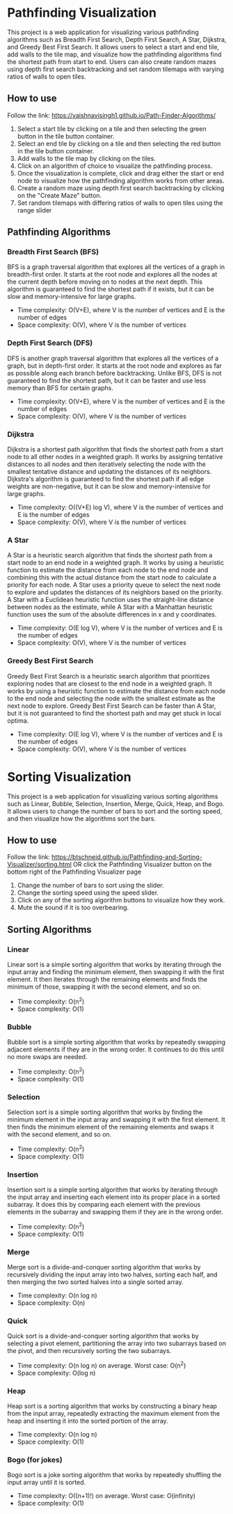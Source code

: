 # Pathfinding Visualization

This project is a web application for visualizing various pathfinding algorithms such as Breadth First Search, Depth First Search, A Star, Dijkstra, and Greedy Best First Search. It allows users to select a start and end tile, add walls to the tile map, and visualize how the pathfinding algorithms find the shortest path from start to end. Users can also create random mazes using depth first search backtracking and set random tilemaps with varying ratios of walls to open tiles.

## How to use
Follow the link: https://vaishnavisingh1.github.io/Path-Finder-Algorithms/

1. Select a start tile by clicking on a tile and then selecting the green button in the tile button container.
2. Select an end tile by clicking on a tile and then selecting the red button in the tile button container.
3. Add walls to the tile map by clicking on the tiles.
4. Click on an algorithm of choice to visualize the pathfinding process.
5. Once the visualization is complete, click and drag either the start or end node to visualize how the pathfinding algorithm works from other areas.
6. Create a random maze using depth first search backtracking by clicking on the "Create Maze" button.
7. Set random tilemaps with differing ratios of walls to open tiles using the range slider

## Pathfinding Algorithms

### Breadth First Search (BFS)

BFS is a graph traversal algorithm that explores all the vertices of a graph in breadth-first order. It starts at the root node and explores all the nodes at the current depth before moving on to nodes at the next depth. This algorithm is guaranteed to find the shortest path if it exists, but it can be slow and memory-intensive for large graphs.

* Time complexity: O(V+E), where V is the number of vertices and E is the number of edges
* Space complexity: O(V), where V is the number of vertices

### Depth First Search (DFS)

DFS is another graph traversal algorithm that explores all the vertices of a graph, but in depth-first order. It starts at the root node and explores as far as possible along each branch before backtracking. Unlike BFS, DFS is not guaranteed to find the shortest path, but it can be faster and use less memory than BFS for certain graphs.

* Time complexity: O(V+E), where V is the number of vertices and E is the number of edges
* Space complexity: O(V), where V is the number of vertices

### Dijkstra

Dijkstra is a shortest path algorithm that finds the shortest path from a start node to all other nodes in a weighted graph. It works by assigning tentative distances to all nodes and then iteratively selecting the node with the smallest tentative distance and updating the distances of its neighbors. Dijkstra's algorithm is guaranteed to find the shortest path if all edge weights are non-negative, but it can be slow and memory-intensive for large graphs.

* Time complexity: O((V+E) log V), where V is the number of vertices and E is the number of edges
* Space complexity: O(V), where V is the number of vertices

### A Star

A Star is a heuristic search algorithm that finds the shortest path from a start node to an end node in a weighted graph. It works by using a heuristic function to estimate the distance from each node to the end node and combining this with the actual distance from the start node to calculate a priority for each node. A Star uses a priority queue to select the next node to explore and updates the distances of its neighbors based on the priority. A Star with a Euclidean heuristic function uses the straight-line distance between nodes as the estimate, while A Star with a Manhattan heuristic function uses the sum of the absolute differences in x and y coordinates.

* Time complexity: O(E log V), where V is the number of vertices and E is the number of edges
* Space complexity: O(V), where V is the number of vertices

### Greedy Best First Search

Greedy Best First Search is a heuristic search algorithm that prioritizes exploring nodes that are closest to the end node in a weighted graph. It works by using a heuristic function to estimate the distance from each node to the end node and selecting the node with the smallest estimate as the next node to explore. Greedy Best First Search can be faster than A Star, but it is not guaranteed to find the shortest path and may get stuck in local optima.

* Time complexity: O(E log V), where V is the number of vertices and E is the number of edges
* Space complexity: O(V), where V is the number of vertices

# Sorting Visualization

This project is a web application for visualizing various sorting algorithms such as Linear, Bubble, Selection, Insertion, Merge, Quick, Heap, and Bogo. It allows users to change the number of bars to sort and the sorting speed, and then visualize how the algorithms sort the bars.

## How to use
Follow the link: https://btschneid.github.io/Pathfinding-and-Sorting-Visualizer/sorting.html OR click the Pathfinding Visualizer button on the bottom right of the Pathfinding Visualizer page

1. Change the number of bars to sort using the slider.
2. Change the sorting speed using the speed slider.
3. Click on any of the sorting algorithm buttons to visualize how they work.
4. Mute the sound if it is too overbearing.

## Sorting Algorithms

### Linear

Linear sort is a simple sorting algorithm that works by iterating through the input array and finding the minimum element, then swapping it with the first element. It then iterates through the remaining elements and finds the minimum of those, swapping it with the second element, and so on.

* Time complexity: O(n<sup>2</sup>)
* Space complexity: O(1)

### Bubble

Bubble sort is a simple sorting algorithm that works by repeatedly swapping adjacent elements if they are in the wrong order. It continues to do this until no more swaps are needed.

* Time complexity: O(n<sup>2</sup>)
* Space complexity: O(1)

### Selection

Selection sort is a simple sorting algorithm that works by finding the minimum element in the input array and swapping it with the first element. It then finds the minimum element of the remaining elements and swaps it with the second element, and so on.

* Time complexity: O(n<sup>2</sup>)
* Space complexity: O(1)

### Insertion

Insertion sort is a simple sorting algorithm that works by iterating through the input array and inserting each element into its proper place in a sorted subarray. It does this by comparing each element with the previous elements in the subarray and swapping them if they are in the wrong order.

* Time complexity: O(n<sup>2</sup>)
* Space complexity: O(1)

### Merge

Merge sort is a divide-and-conquer sorting algorithm that works by recursively dividing the input array into two halves, sorting each half, and then merging the two sorted halves into a single sorted array.

* Time complexity: O(n log n)
* Space complexity: O(n)

### Quick

Quick sort is a divide-and-conquer sorting algorithm that works by selecting a pivot element, partitioning the array into two subarrays based on the pivot, and then recursively sorting the two subarrays.

* Time complexity: O(n log n) on average. Worst case: O(n<sup>2</sup>)
* Space complexity: O(log n)

### Heap

Heap sort is a sorting algorithm that works by constructing a binary heap from the input array, repeatedly extracting the maximum element from the heap and inserting it into the sorted portion of the array.

* Time complexity: O(n log n)
* Space complexity: O(1)

### Bogo (for jokes)
Bogo sort is a joke sorting algorithm that works by repeatedly shuffling the input array until it is sorted.

* Time complexity: O((n+1)!) on average. Worst case: O(infinity)
* Space complexity: O(1)
